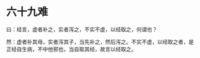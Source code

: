 # 六十九难



曰：经言，虚者补之，实者泻之，不实不虚，以经取之，何谓也？


然：虚者补其母，实者泻其子，当先补之，然后泻之。不实不虚，以经取之者，是正经自生病，不中他邪也，当自取其经，故言以经取之。